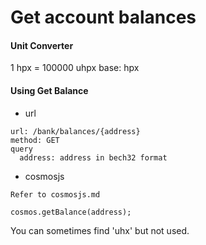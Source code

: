 # Get account balances

#### Unit Converter
1 hpx = 100000 uhpx
base: hpx


#### Using Get Balance
- url
```
url: /bank/balances/{address}
method: GET
query
  address: address in bech32 format
```
- cosmosjs
```
Refer to cosmosjs.md

cosmos.getBalance(address);
```

You can sometimes find 'uhx' but not used.